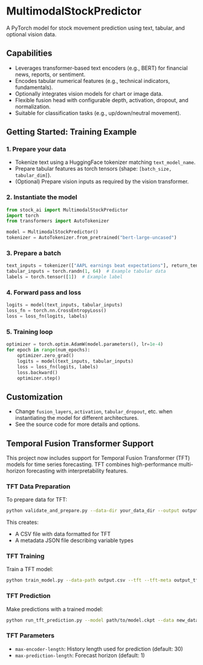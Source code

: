 # MultimodalStockPredictor

A PyTorch model for stock movement prediction using text, tabular, and optional vision data.

## Capabilities

- Leverages transformer-based text encoders (e.g., BERT) for financial news, reports, or sentiment.
- Encodes tabular numerical features (e.g., technical indicators, fundamentals).
- Optionally integrates vision models for chart or image data.
- Flexible fusion head with configurable depth, activation, dropout, and normalization.
- Suitable for classification tasks (e.g., up/down/neutral movement).

## Getting Started: Training Example

### 1. Prepare your data

- Tokenize text using a HuggingFace tokenizer matching `text_model_name`.
- Prepare tabular features as torch tensors (shape: `[batch_size, tabular_dim]`).
- (Optional) Prepare vision inputs as required by the vision transformer.

### 2. Instantiate the model

```python
from stock_ai import MultimodalStockPredictor
import torch
from transformers import AutoTokenizer

model = MultimodalStockPredictor()
tokenizer = AutoTokenizer.from_pretrained("bert-large-uncased")
```

### 3. Prepare a batch

```python
text_inputs = tokenizer(["AAPL earnings beat expectations"], return_tensors="pt", padding=True, truncation=True)
tabular_inputs = torch.randn(1, 64)  # Example tabular data
labels = torch.tensor([1])  # Example label
```

### 4. Forward pass and loss

```python
logits = model(text_inputs, tabular_inputs)
loss_fn = torch.nn.CrossEntropyLoss()
loss = loss_fn(logits, labels)
```

### 5. Training loop

```python
optimizer = torch.optim.AdamW(model.parameters(), lr=1e-4)
for epoch in range(num_epochs):
    optimizer.zero_grad()
    logits = model(text_inputs, tabular_inputs)
    loss = loss_fn(logits, labels)
    loss.backward()
    optimizer.step()
```

## Customization

- Change `fusion_layers`, `activation`, `tabular_dropout`, etc. when instantiating the model for different architectures.
- See the source code for more details and options.

## Temporal Fusion Transformer Support

This project now includes support for Temporal Fusion Transformer (TFT) models for time series forecasting. TFT combines high-performance multi-horizon forecasting with interpretability features.

### TFT Data Preparation

To prepare data for TFT:

```bash
python validate_and_prepare.py --data-dir your_data_dir --output output.csv --tft
```

This creates:
- A CSV file with data formatted for TFT
- A metadata JSON file describing variable types

### TFT Training

Train a TFT model:

```bash
python train_model.py --data-path output.csv --tft --tft-meta output_tft_meta.json --epochs 50
```

### TFT Prediction

Make predictions with a trained model:

```bash
python run_tft_prediction.py --model path/to/model.ckpt --data new_data.csv --meta output_tft_meta.json
```

### TFT Parameters

- `max-encoder-length`: History length used for prediction (default: 30)
- `max-prediction-length`: Forecast horizon (default: 1)
